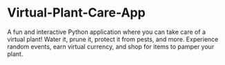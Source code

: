 # Virtual-Plant-Care-App
A fun and interactive Python application where you can take care of a virtual plant! Water it, prune it, protect it from pests, and more. Experience random events, earn virtual currency, and shop for items to pamper your plant.
